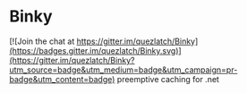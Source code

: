 # Binky

[![Join the chat at https://gitter.im/quezlatch/Binky](https://badges.gitter.im/quezlatch/Binky.svg)](https://gitter.im/quezlatch/Binky?utm_source=badge&utm_medium=badge&utm_campaign=pr-badge&utm_content=badge)
preemptive caching for .net




